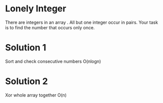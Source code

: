 # Lonely Integer
There are  integers in an array . All but one integer occur in pairs. Your task is to find the number that occurs only once.  

# Solution 1
Sort and check consecutive numbers O(nlogn)  

# Solution 2
Xor whole array together O(n)